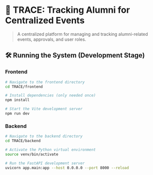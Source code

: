 # 🚀 TRACE: Tracking Alumni for Centralized Events

> A centralized platform for managing and tracking alumni-related events, approvals, and user roles.

## 🛠️ Running the System (Development Stage)

### Frontend
```bash
# Navigate to the frontend directory
cd TRACE/frontend

# Install dependencies (only needed once)
npm install

# Start the Vite development server
npm run dev
```

### Backend
```bash
# Navigate to the backend directory
cd TRACE/backend

# Activate the Python virtual environment
source venv/bin/activate

# Run the FastAPI development server
uvicorn app.main:app --host 0.0.0.0 --port 8000 --reload
```
